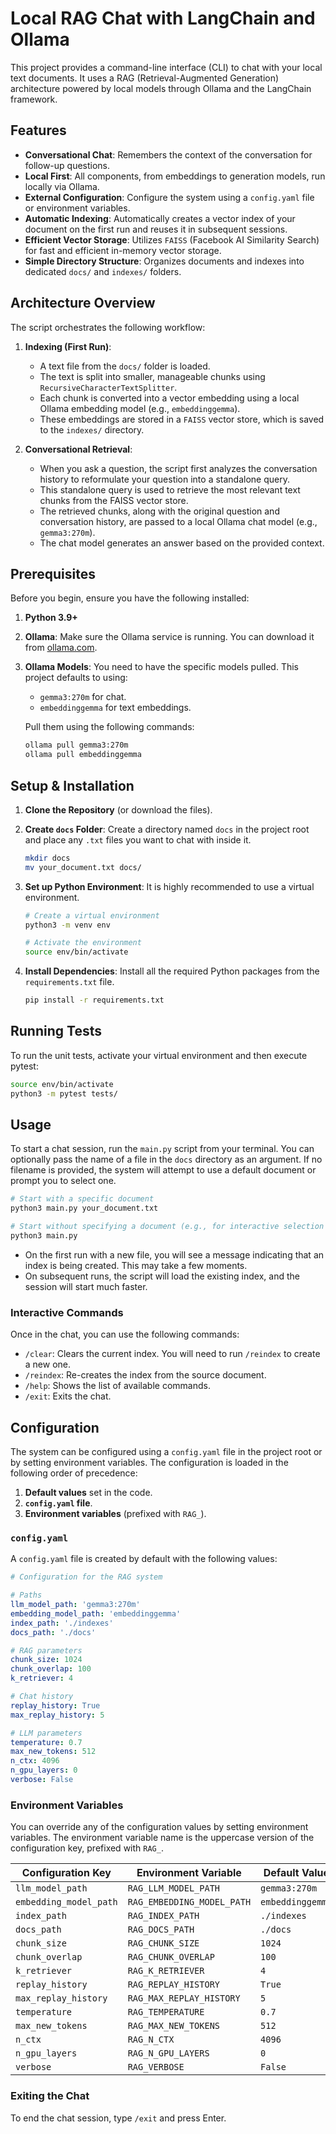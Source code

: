 # Local RAG Chat with LangChain and Ollama

This project provides a command-line interface (CLI) to chat with your local text documents. It uses a RAG (Retrieval-Augmented Generation) architecture powered by local models through Ollama and the LangChain framework.

## Features

- **Conversational Chat**: Remembers the context of the conversation for follow-up questions.
- **Local First**: All components, from embeddings to generation models, run locally via Ollama.
- **External Configuration**: Configure the system using a `config.yaml` file or environment variables.
- **Automatic Indexing**: Automatically creates a vector index of your document on the first run and reuses it in subsequent sessions.
- **Efficient Vector Storage**: Utilizes `FAISS` (Facebook AI Similarity Search) for fast and efficient in-memory vector storage.
- **Simple Directory Structure**: Organizes documents and indexes into dedicated `docs/` and `indexes/` folders.

## Architecture Overview

The script orchestrates the following workflow:

1.  **Indexing (First Run)**: 
    - A text file from the `docs/` folder is loaded.
    - The text is split into smaller, manageable chunks using `RecursiveCharacterTextSplitter`.
    - Each chunk is converted into a vector embedding using a local Ollama embedding model (e.g., `embeddinggemma`).
    - These embeddings are stored in a `FAISS` vector store, which is saved to the `indexes/` directory.

2.  **Conversational Retrieval**: 
    - When you ask a question, the script first analyzes the conversation history to reformulate your question into a standalone query.
    - This standalone query is used to retrieve the most relevant text chunks from the FAISS vector store.
    - The retrieved chunks, along with the original question and conversation history, are passed to a local Ollama chat model (e.g., `gemma3:270m`).
    - The chat model generates an answer based on the provided context.

## Prerequisites

Before you begin, ensure you have the following installed:

1.  **Python 3.9+**
2.  **Ollama**: Make sure the Ollama service is running. You can download it from [ollama.com](https://ollama.com/).
3.  **Ollama Models**: You need to have the specific models pulled. This project defaults to using:
    - `gemma3:270m` for chat.
    - `embeddinggemma` for text embeddings.

    Pull them using the following commands:
    ```bash
    ollama pull gemma3:270m
    ollama pull embeddinggemma
    ```

## Setup & Installation

1.  **Clone the Repository** (or download the files).

2.  **Create `docs` Folder**: Create a directory named `docs` in the project root and place any `.txt` files you want to chat with inside it.
    ```bash
    mkdir docs
    mv your_document.txt docs/
    ```

3.  **Set up Python Environment**: It is highly recommended to use a virtual environment.
    ```bash
    # Create a virtual environment
    python3 -m venv env

    # Activate the environment
    source env/bin/activate
    ```

4.  **Install Dependencies**: Install all the required Python packages from the `requirements.txt` file.
    ```bash
    pip install -r requirements.txt
    ```

## Running Tests

To run the unit tests, activate your virtual environment and then execute pytest:

```bash
source env/bin/activate
python3 -m pytest tests/
```

## Usage

To start a chat session, run the `main.py` script from your terminal. You can optionally pass the name of a file in the `docs` directory as an argument. If no filename is provided, the system will attempt to use a default document or prompt you to select one.

```bash
# Start with a specific document
python3 main.py your_document.txt

# Start without specifying a document (e.g., for interactive selection or default document)
python3 main.py
```

- On the first run with a new file, you will see a message indicating that an index is being created. This may take a few moments.
- On subsequent runs, the script will load the existing index, and the session will start much faster.

### Interactive Commands

Once in the chat, you can use the following commands:

- `/clear`: Clears the current index. You will need to run `/reindex` to create a new one.
- `/reindex`: Re-creates the index from the source document.
- `/help`: Shows the list of available commands.
- `/exit`: Exits the chat.

## Configuration

The system can be configured using a `config.yaml` file in the project root or by setting environment variables. The configuration is loaded in the following order of precedence:

1.  **Default values** set in the code.
2.  **`config.yaml` file**.
3.  **Environment variables** (prefixed with `RAG_`).

### `config.yaml`

A `config.yaml` file is created by default with the following values:

```yaml
# Configuration for the RAG system

# Paths
llm_model_path: 'gemma3:270m'
embedding_model_path: 'embeddinggemma'
index_path: './indexes'
docs_path: './docs'

# RAG parameters
chunk_size: 1024
chunk_overlap: 100
k_retriever: 4

# Chat history
replay_history: True
max_replay_history: 5

# LLM parameters
temperature: 0.7
max_new_tokens: 512
n_ctx: 4096
n_gpu_layers: 0
verbose: False
```

### Environment Variables

You can override any of the configuration values by setting environment variables. The environment variable name is the uppercase version of the configuration key, prefixed with `RAG_`.

| Configuration Key | Environment Variable | Default Value |
|---|---|---|
| `llm_model_path` | `RAG_LLM_MODEL_PATH` | `gemma3:270m` |
| `embedding_model_path` | `RAG_EMBEDDING_MODEL_PATH` | `embeddinggemma` |
| `index_path` | `RAG_INDEX_PATH` | `./indexes` |
| `docs_path` | `RAG_DOCS_PATH` | `./docs` |
| `chunk_size` | `RAG_CHUNK_SIZE` | `1024` |
| `chunk_overlap` | `RAG_CHUNK_OVERLAP` | `100` |
| `k_retriever` | `RAG_K_RETRIEVER` | `4` |
| `replay_history` | `RAG_REPLAY_HISTORY` | `True` |
| `max_replay_history` | `RAG_MAX_REPLAY_HISTORY` | `5` |
| `temperature` | `RAG_TEMPERATURE` | `0.7` |
| `max_new_tokens` | `RAG_MAX_NEW_TOKENS` | `512` |
| `n_ctx` | `RAG_N_CTX` | `4096` |
| `n_gpu_layers` | `RAG_N_GPU_LAYERS` | `0` |
| `verbose` | `RAG_VERBOSE` | `False` |

### Exiting the Chat

To end the chat session, type `/exit` and press Enter.
